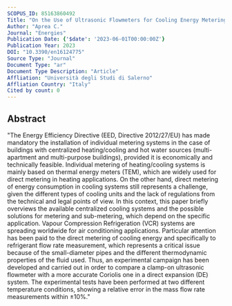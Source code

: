 ```yaml
---
SCOPUS_ID: 85163860492
Title: "On the Use of Ultrasonic Flowmeters for Cooling Energy Metering and Sub-Metering in Direct Expansion Systems"
Author: "Aprea C."
Journal: "Energies"
Publication Date: {'$date': '2023-06-01T00:00:00Z'}
Publication Year: 2023
DOI: "10.3390/en16124775"
Source Type: "Journal"
Document Type: "ar"
Document Type Description: "Article"
Affliation: "Università degli Studi di Salerno"
Affliation Country: "Italy"
Cited by count: 0
---
```


## Abstract
"The Energy Efficiency Directive (EED, Directive 2012/27/EU) has made mandatory the installation of individual metering systems in the case of buildings with centralized heating/cooling and hot water sources (multi-apartment and multi-purpose buildings), provided it is economically and technically feasible. Individual metering of heating/cooling systems is mainly based on thermal energy meters (TEM), which are widely used for direct metering in heating applications. On the other hand, direct metering of energy consumption in cooling systems still represents a challenge, given the different types of cooling units and the lack of regulations from the technical and legal points of view. In this context, this paper briefly overviews the available centralized cooling systems and the possible solutions for metering and sub-metering, which depend on the specific application. Vapour Compression Refrigeration (VCR) systems are spreading worldwide for air conditioning applications. Particular attention has been paid to the direct metering of cooling energy and specifically to refrigerant flow rate measurement, which represents a critical issue because of the small-diameter pipes and the different thermodynamic properties of the fluid used. Thus, an experimental campaign has been developed and carried out in order to compare a clamp-on ultrasonic flowmeter with a more accurate Coriolis one in a direct expansion (DE) system. The experimental tests have been performed at two different temperature conditions, showing a relative error in the mass flow rate measurements within ±10%."
